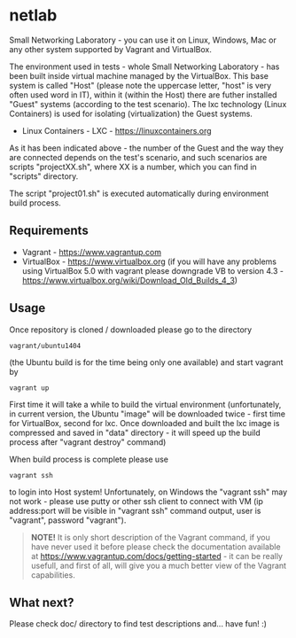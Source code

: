 # netlab
Small Networking Laboratory - you can use it on Linux, Windows, Mac or any other system supported by Vagrant and VirtualBox.

The environment used in tests - whole Small Networking Laboratory - has been built inside virtual machine managed by the VirtualBox. This base system is called "Host" (please note the uppercase letter, "host" is very often used word in IT), within it (within the Host) there are futher installed "Guest" systems (according to the test scenario). The lxc technology (Linux Containers) is used for isolating (virtualization) the Guest systems.  

* Linux Containers - LXC - https://linuxcontainers.org

As it has been indicated above - the number of the Guest and the way they are connected depends on the test's scenario, and such scenarios are scripts "projectXX.sh", where XX is a number, which you can find in "scripts" directory.

The script "project01.sh" is executed automatically during environment build process.

## Requirements

* Vagrant - https://www.vagrantup.com   
* VirtualBox - https://www.virtualbox.org (if you will have any problems using VirtualBox 5.0 with vagrant please downgrade VB to version 4.3 - https://www.virtualbox.org/wiki/Download_Old_Builds_4_3) 

## Usage 
Once repository is cloned / downloaded please go to the directory 

    vagrant/ubuntu1404

(the Ubuntu build is for the time being only one available) and start vagrant by

    vagrant up

First time it will take a while to build the virtual environment (unfortunately, in current version, the Ubuntu "image" will be downloaded twice - first time for VirtualBox, second for lxc. Once downloaded and built the lxc image is compressed and saved in "data" directory - it will speed up the build process after "vagrant destroy" command) 

When build process is complete please use

    vagrant ssh

to login into Host system! Unfortunately, on Windows the "vagrant ssh" may not work - please use putty or other ssh client to connect with VM (ip address:port will be visible in "vagrant ssh" command output, user is "vagrant", password "vagrant").


> **NOTE!** It is only short description of the Vagrant command, if you have never used it before please check the documentation available at https://www.vagrantup.com/docs/getting-started - it can be really usefull, and first of all, will give you a much better view of the Vagrant capabilities. 

## What next?

Please check doc/ directory to find test descriptions and... have fun! :) 
